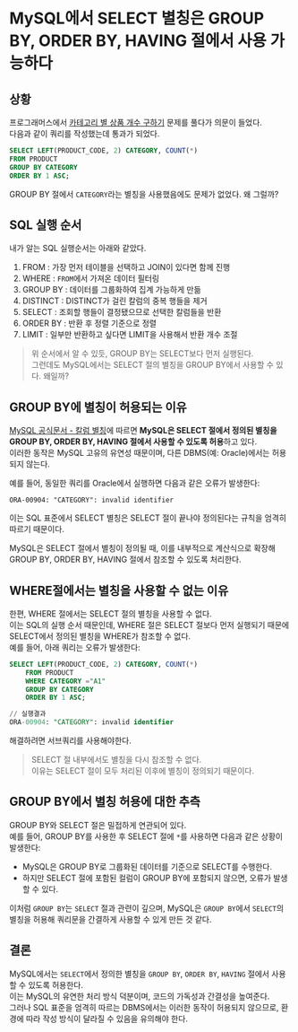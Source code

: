 # MySQL에서 SELECT 별칭은 GROUP BY, ORDER BY, HAVING 절에서 사용 가능하다

## 상황
프로그래머스에서 [카테고리 별 상품 개수 구하기](https://school.programmers.co.kr/learn/courses/30/lessons/131529?language=mysql) 문제를 풀다가 의문이 들었다.  
다음과 같이 쿼리를 작성했는데 통과가 되었다.
```sql
SELECT LEFT(PRODUCT_CODE, 2) CATEGORY, COUNT(*)
FROM PRODUCT 
GROUP BY CATEGORY 
ORDER BY 1 ASC;
```
GROUP BY 절에서 `CATEGORY`라는 별칭을 사용했음에도 문제가 없었다. 왜 그럴까?

## SQL 실행 순서
내가 알는 SQL 실행순서는 아래와 같았다.
1. FROM : 가장 먼저 테이블을 선택하고 JOIN이 있다면 함께 진행
2. WHERE : `FROM`에서 가져온 데이터 필터링
3. GROUP BY : 데이터를 그룹화하여 집계 가능하게 만듦
4. DISTINCT : DISTINCT가 걸린 칼럼의 중복 행들을 제거
5. SELECT : 조회할 행들이 결정됐으므로 선택한 칼럼들을 반환
6. ORDER BY : 반환 후 정렬 기준으로 정렬
7. LIMIT : 일부만 반환하고 싶다면 LIMIT을 사용해서 반환 개수 조절

> 위 순서에서 알 수 있듯, GROUP BY는 SELECT보다 먼저 실행된다.  
그런데도 MySQL에서는 SELECT 절의 별칭을 GROUP BY에서 사용할 수 있다. 왜일까?
> 
## GROUP BY에 별칭이 허용되는 이유
[MySQL 공식문서 - 칼럼 별칭](https://dev.mysql.com/doc/refman/8.4/en/problems-with-alias.html)에 따르면 **MySQL은 SELECT 절에서 정의된 별칭을 GROUP BY, ORDER BY, HAVING 절에서 사용할 수 있도록 허용**하고 있다.  
이러한 동작은 MySQL 고유의 유연성 때문이며, 다른 DBMS(예: Oracle)에서는 허용되지 않는다.

예를 들어, 동일한 쿼리를 Oracle에서 실행하면 다음과 같은 오류가 발생한다:
```
ORA-00904: "CATEGORY": invalid identifier
```
이는 SQL 표준에서 SELECT 별칭은 SELECT 절이 끝나야 정의된다는 규칙을 엄격히 따르기 때문이다.

MySQL은 SELECT 절에서 별칭이 정의될 때, 이를 내부적으로 계산식으로 확장해 GROUP BY, ORDER BY, HAVING 절에서 참조할 수 있도록 처리한다.


## WHERE절에서는 별칭을 사용할 수 없는 이유
한편, WHERE 절에서는 SELECT 절의 별칭을 사용할 수 없다.  
이는 SQL의 실행 순서 때문인데, WHERE 절은 SELECT 절보다 먼저 실행되기 때문에 SELECT에서 정의된 별칭을 WHERE가 참조할 수 없다.  
예를 들어, 아래 쿼리는 오류가 발생한다:
```sql
SELECT LEFT(PRODUCT_CODE, 2) CATEGORY, COUNT(*) 
    FROM PRODUCT 
    WHERE CATEGORY ="A1"
    GROUP BY CATEGORY 
    ORDER BY 1 ASC;

// 실행결과 
ORA-00904: "CATEGORY": invalid identifier
```
해결하려면 서브쿼리를 사용해야한다.


> SELECT 절 내부에서도 별칭을 다시 참조할 수 없다.  
이유는 SELECT 절이 모두 처리된 이후에 별칭이 정의되기 때문이다.

## GROUP BY에서 별칭 허용에 대한 추측
GROUP BY와 SELECT 절은 밀접하게 연관되어 있다.  
예를 들어, GROUP BY를 사용한 후 SELECT 절에 `*`를 사용하면 다음과 같은 상황이 발생한다:
- MySQL은 GROUP BY로 그룹화된 데이터를 기준으로 SELECT를 수행한다.
- 하지만 SELECT 절에 포함된 컬럼이 GROUP BY에 포함되지 않으면, 오류가 발생할 수 있다.

이처럼 `GROUP BY`는 `SELECT` 절과 관련이 깊으며, MySQL은 `GROUP BY`에서 `SELECT`의 별칭을 허용해 쿼리문을 간결하게 사용할 수 있게 만든 것 같다.


## 결론
MySQL에서는 `SELECT`에서 정의한 별칭을 `GROUP BY`, `ORDER BY`, `HAVING` 절에서 사용할 수 있도록 허용한다.  
이는 MySQL의 유연한 처리 방식 덕분이며, 코드의 가독성과 간결성을 높여준다.   
그러나 SQL 표준을 엄격히 따르는 DBMS에서는 이러한 동작이 허용되지 않으므로, 환경에 따라 작성 방식이 달라질 수 있음을 유의해야 한다.
